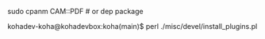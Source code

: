 sudo cpanm CAM::PDF # or dep package

kohadev-koha@kohadevbox:koha(main)$ perl ./misc/devel/install_plugins.pl



